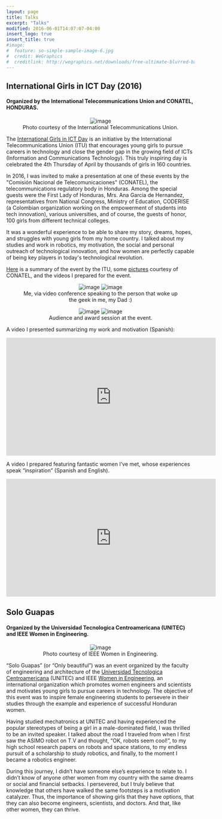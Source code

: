 ```yaml
---
layout: page
title: Talks
excerpt: "Talks"
modified: 2016-06-01T14:07:07-04:00
insert_logo: true
insert_title: true
#image:
#  feature: so-simple-sample-image-6.jpg
#  credit: WeGraphics
#  creditlink: http://wegraphics.net/downloads/free-ultimate-blurred-background-pack/
---
```


## International Girls in ICT Day (2016)

#### Organized by the International Telecommunications Union and CONATEL, HONDURAS.

<center>
<figure>
	<img src="../../images/Talks/hoizontal_banner_dark_blue.jpg" alt="image">
	<figcaption> Photo courtesy of the International Telecommunications Union. </figcaption>
</figure>
</center>


The [International Girls in ICT Day](http://www.itu.int/en/ITU-D/Digital-Inclusion/Women-and-Girls/Girls-in-ICT-Portal/Pages/Girls-in-ICT-Portal-Home.aspx) is an initiative by the International Telecommunications Union (ITU) that encourages young girls to pursue careers in technology and close the gender gap in the growing field of ICTs (Information and Communications Technology). This truly inspiring day is celebrated the 4th Thursday of April by thousands of girls in 160 countries.
 
In 2016, I was invited to make a presentation at one of these events by the "Comisión Nacional de Telecomunicaciones" (CONATEL), the telecommunications regulatory body in Honduras.
Among the special guests were the First Lady of Honduras, Mrs. Ana Garcia de Hernandez, representatives from National Congress, Ministry of Education, CODERISE (a Colombian organization working on the empowerment of students into tech innovation), various universities, and of course, the guests of honor, 100 girls from different technical colleges.

It was a wonderful experience to be able to share my story, dreams, hopes, and struggles with young girls from my home country.
I talked about my studies and work in robotics, my motivation, the social and personal outreach of technological innovation, and how women are perfectly capable of being key players in today's technological revolution.

[Here](http://www.itu.int/es/ITU-D/Digital-Inclusion/Women-and-Girls/Girls-in-ICT-Portal/Pages/events/2016/Americas/Honduras-2016-2.aspx) is a summary of the event by the ITU, some [pictures](http://www.conatel.gob.hn/?p=1681#prettyphoto[group]/4/) courtesy of CONATEL, and the videos I prepared for the event.

<center>
<figure class="half">
	<img src="../../images/Talks/Me.png" alt="image">
	<img src="../../images/Talks/MACR2.png" alt="image">
	<figcaption> Me, via video conference speaking to the person that woke up the geek in me, my Dad :) </figcaption>
</figure>
</center>

<center>
<figure class="half">
	<img src="../../images/Talks/audience.png" alt="image">
	<img src="../../images/Talks/awards.png" alt="image">
	<figcaption> Audience and award session at the event. </figcaption>
</figure>
</center>

A video I presented summarizing my work and motivation (Spanish): 
<iframe width="560" height="315" src="https://www.youtube.com/embed/W_nMtnmt-zA" frameborder="0"></iframe>

A video I prepared featuring fantastic women I’ve met, whose experiences speak “inspiration” (Spanish and English).
<iframe width="560" height="315" src="https://www.youtube.com/embed/W6s6d_Sqnu4" frameborder="0"></iframe>



## Solo Guapas

#### Organized by the Universidad Tecnologica Centroamericana (UNITEC) and IEEE Women in Engineering.

<center>
<figure>
	<img src="../../images/Talks/WIE.jpg" alt="image">
	<figcaption> Photo courtesy of IEEE Women in Engineering. </figcaption>
</figure>
</center>


“Solo Guapas” (or “Only beautiful”) was an event organized by the faculty of engineering and architecture of the [Universidad Tecnologica Centroamericana](http://www.unitec.edu/) (UNITEC) and IEEE [Women in Engineering](http://wie.ieee.org/), an international organization which promotes women engineers and scientists and motivates young girls to pursue careers in technology. The objective of this event was to inspire female engineering students to persevere in their studies through the example and experience of successful Honduran women.

Having studied mechatronics at UNITEC and having experienced the popular stereotypes of being a girl in a male-dominated field, I was thrilled to be an invited speaker. I talked about the road I traveled from when I first saw the ASIMO robot on T.V and thought, “OK, robots seem cool!”, to my high school research papers on robots and space stations, to my endless pursuit of a scholarship to study robotics, and finally, to the moment I became a robotics engineer.

During this journey, I didn’t have someone else’s experience to relate to. I didn’t know of anyone other women from my country with the same dreams or social and financial setbacks. I persevered, but I truly believe that knowledge that others have walked the same footsteps is a motivation catalyzer. Thus, the importance of showing girls that they have options, that they can also become engineers, scientists, and doctors. And that, like other women, they can thrive.
